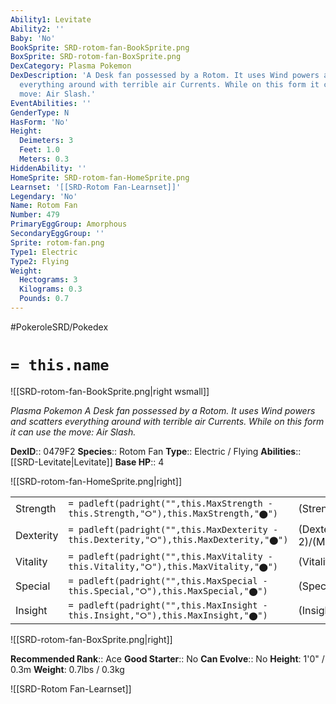 ```yaml
---
Ability1: Levitate
Ability2: ''
Baby: 'No'
BookSprite: SRD-rotom-fan-BookSprite.png
BoxSprite: SRD-rotom-fan-BoxSprite.png
DexCategory: Plasma Pokemon
DexDescription: 'A Desk fan possessed by a Rotom. It uses Wind powers and scatters
  everything around with terrible air Currents. While on this form it can use the
  move: Air Slash.'
EventAbilities: ''
GenderType: N
HasForm: 'No'
Height:
  Deimeters: 3
  Feet: 1.0
  Meters: 0.3
HiddenAbility: ''
HomeSprite: SRD-rotom-fan-HomeSprite.png
Learnset: '[[SRD-Rotom Fan-Learnset]]'
Legendary: 'No'
Name: Rotom Fan
Number: 479
PrimaryEggGroup: Amorphous
SecondaryEggGroup: ''
Sprite: rotom-fan.png
Type1: Electric
Type2: Flying
Weight:
  Hectograms: 3
  Kilograms: 0.3
  Pounds: 0.7
---
```


#PokeroleSRD/Pokedex

# `= this.name`

![[SRD-rotom-fan-BookSprite.png|right wsmall]]

*Plasma Pokemon*
*A Desk fan possessed by a Rotom. It uses Wind powers and scatters everything around with terrible air Currents. While on this form it can use the move: Air Slash.*

**DexID**:: 0479F2
**Species**:: Rotom Fan
**Type**:: Electric / Flying
**Abilities**:: [[SRD-Levitate|Levitate]]
**Base HP**:: 4

![[SRD-rotom-fan-HomeSprite.png|right]]

|           |                                                                                        |                                          |
| --------- | -------------------------------------------------------------------------------------- | ---------------------------------------- |
| Strength  | `= padleft(padright("",this.MaxStrength - this.Strength,"⭘"),this.MaxStrength,"⬤")`    | (Strength::2)/(MaxStrength::4)   |
| Dexterity | `= padleft(padright("",this.MaxDexterity - this.Dexterity,"⭘"),this.MaxDexterity,"⬤")` | (Dexterity:: 2)/(MaxDexterity::5) |
| Vitality  | `= padleft(padright("",this.MaxVitality - this.Vitality,"⭘"),this.MaxVitality,"⬤")`    | (Vitality::3)/(MaxVitality::6)   |
| Special   | `= padleft(padright("",this.MaxSpecial - this.Special,"⭘"),this.MaxSpecial,"⬤")`       | (Special::3)/(MaxSpecial::6)     |
| Insight   | `= padleft(padright("",this.MaxInsight - this.Insight,"⭘"),this.MaxInsight,"⬤")`       | (Insight::3)/(MaxInsight::6)     |

![[SRD-rotom-fan-BoxSprite.png|right]]

**Recommended Rank**:: Ace
**Good Starter**:: No
**Can Evolve**:: No
**Height**: 1'0" / 0.3m
**Weight**: 0.7lbs / 0.3kg

![[SRD-Rotom Fan-Learnset]]